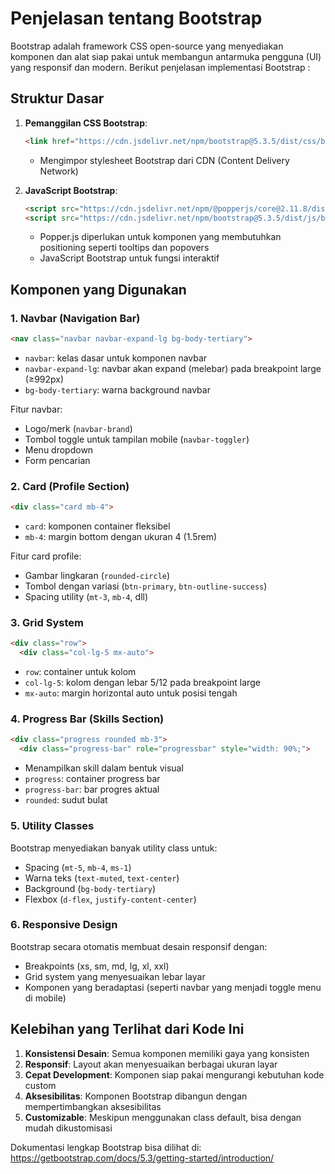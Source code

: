 # Penjelasan tentang Bootstrap

Bootstrap adalah framework CSS open-source yang menyediakan komponen dan alat siap pakai untuk membangun antarmuka pengguna (UI) yang responsif dan modern. Berikut penjelasan implementasi Bootstrap :

## Struktur Dasar

1. **Pemanggilan CSS Bootstrap**:
   ```html
   <link href="https://cdn.jsdelivr.net/npm/bootstrap@5.3.5/dist/css/bootstrap.min.css" rel="stylesheet">
   ```
   - Mengimpor stylesheet Bootstrap dari CDN (Content Delivery Network)

2. **JavaScript Bootstrap**:
   ```html
   <script src="https://cdn.jsdelivr.net/npm/@popperjs/core@2.11.8/dist/umd/popper.min.js"></script>
   <script src="https://cdn.jsdelivr.net/npm/bootstrap@5.3.5/dist/js/bootstrap.min.js"></script>
   ```
   - Popper.js diperlukan untuk komponen yang membutuhkan positioning seperti tooltips dan popovers
   - JavaScript Bootstrap untuk fungsi interaktif

## Komponen yang Digunakan

### 1. Navbar (Navigation Bar)
```html
<nav class="navbar navbar-expand-lg bg-body-tertiary">
```
- `navbar`: kelas dasar untuk komponen navbar
- `navbar-expand-lg`: navbar akan expand (melebar) pada breakpoint large (≥992px)
- `bg-body-tertiary`: warna background navbar

Fitur navbar:
- Logo/merk (`navbar-brand`)
- Tombol toggle untuk tampilan mobile (`navbar-toggler`)
- Menu dropdown
- Form pencarian

### 2. Card (Profile Section)
```html
<div class="card mb-4">
```
- `card`: komponen container fleksibel
- `mb-4`: margin bottom dengan ukuran 4 (1.5rem)

Fitur card profile:
- Gambar lingkaran (`rounded-circle`)
- Tombol dengan variasi (`btn-primary`, `btn-outline-success`)
- Spacing utility (`mt-3`, `mb-4`, dll)

### 3. Grid System
```html
<div class="row">
  <div class="col-lg-5 mx-auto">
```
- `row`: container untuk kolom
- `col-lg-5`: kolom dengan lebar 5/12 pada breakpoint large
- `mx-auto`: margin horizontal auto untuk posisi tengah

### 4. Progress Bar (Skills Section)
```html
<div class="progress rounded mb-3">
  <div class="progress-bar" role="progressbar" style="width: 90%;">
```
- Menampilkan skill dalam bentuk visual
- `progress`: container progress bar
- `progress-bar`: bar progres aktual
- `rounded`: sudut bulat

### 5. Utility Classes
Bootstrap menyediakan banyak utility class untuk:
- Spacing (`mt-5`, `mb-4`, `ms-1`)
- Warna teks (`text-muted`, `text-center`)
- Background (`bg-body-tertiary`)
- Flexbox (`d-flex`, `justify-content-center`)

### 6. Responsive Design
Bootstrap secara otomatis membuat desain responsif dengan:
- Breakpoints (xs, sm, md, lg, xl, xxl)
- Grid system yang menyesuaikan lebar layar
- Komponen yang beradaptasi (seperti navbar yang menjadi toggle menu di mobile)

## Kelebihan yang Terlihat dari Kode Ini

1. **Konsistensi Desain**: Semua komponen memiliki gaya yang konsisten
2. **Responsif**: Layout akan menyesuaikan berbagai ukuran layar
3. **Cepat Development**: Komponen siap pakai mengurangi kebutuhan kode custom
4. **Aksesibilitas**: Komponen Bootstrap dibangun dengan mempertimbangkan aksesibilitas
5. **Customizable**: Meskipun menggunakan class default, bisa dengan mudah dikustomisasi

Dokumentasi lengkap Bootstrap bisa dilihat di: https://getbootstrap.com/docs/5.3/getting-started/introduction/